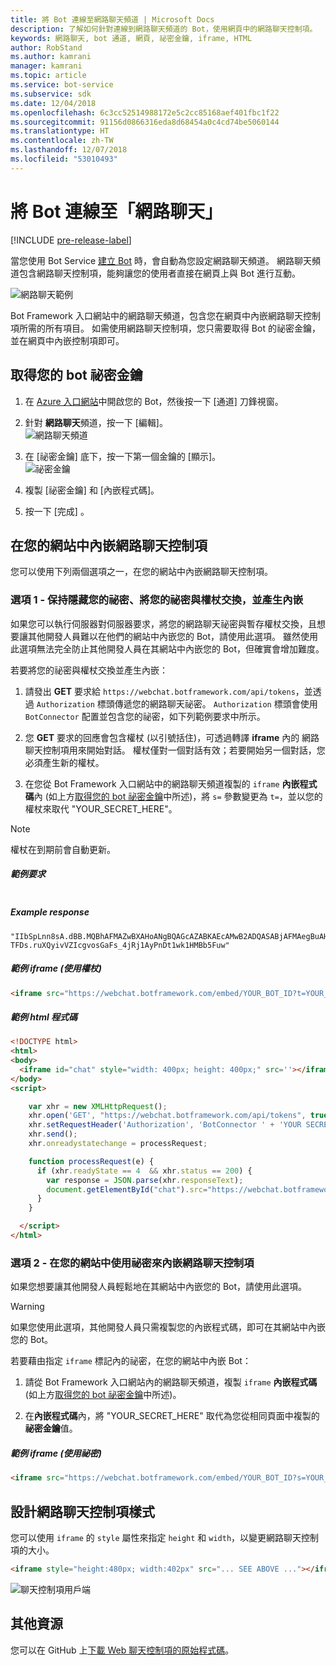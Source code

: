```yaml
---
title: 將 Bot 連線至網路聊天頻道 | Microsoft Docs
description: 了解如何針對連線到網路聊天頻道的 Bot，使用網頁中的網路聊天控制項。
keywords: 網路聊天, bot 通道, 網頁, 祕密金鑰, iframe, HTML
author: RobStand
ms.author: kamrani
manager: kamrani
ms.topic: article
ms.service: bot-service
ms.subservice: sdk
ms.date: 12/04/2018
ms.openlocfilehash: 6c3cc52514988172e5c2cc85168aef401fbc1f22
ms.sourcegitcommit: 91156d0866316eda8d68454a0c4cd74be5060144
ms.translationtype: HT
ms.contentlocale: zh-TW
ms.lasthandoff: 12/07/2018
ms.locfileid: "53010493"
---
```

# <a name="connect-a-bot-to-web-chat"></a>將 Bot 連線至「網路聊天」

[!INCLUDE [pre-release-label](./includes/pre-release-label.md)]

當您使用 Bot Service [建立 Bot](bot-service-quickstart.md) 時，會自動為您設定網路聊天頻道。 網路聊天頻道包含網路聊天控制項，能夠讓您的使用者直接在網頁上與 Bot 進行互動。

![網路聊天範例](./media/bot-service-channel-webchat/create-a-bot.png)

Bot Framework 入口網站中的網路聊天頻道，包含您在網頁中內嵌網路聊天控制項所需的所有項目。 如需使用網路聊天控制項，您只需要取得 Bot 的祕密金鑰，並在網頁中內嵌控制項即可。

## <a id="step-1"></a> 取得您的 bot 祕密金鑰

1. 在 [Azure 入口網站](http://portal.azure.com)中開啟您的 Bot，然後按一下 [通道] 刀鋒視窗。

2. 針對 **網路聊天**頻道，按一下 [編輯]。  
![網路聊天頻道](./media/bot-service-channel-webchat/bot-service-channel-list.png)

3. 在 [祕密金鑰] 底下，按一下第一個金鑰的 [顯示]。  
![祕密金鑰](./media/bot-service-channel-webchat/secret-key.png)

4. 複製 [祕密金鑰] 和 [內嵌程式碼]。

5. 按一下 [完成] 。

## <a name="embed-the-web-chat-control-in-your-website"></a>在您的網站中內嵌網路聊天控制項

您可以使用下列兩個選項之一，在您的網站中內嵌網路聊天控制項。

### <a name="option-1---keep-your-secret-hidden-exchange-your-secret-for-a-token-and-generate-the-embed"></a>選項 1 - 保持隱藏您的祕密、將您的祕密與權杖交換，並產生內嵌

如果您可以執行伺服器對伺服器要求，將您的網路聊天祕密與暫存權杖交換，且想要讓其他開發人員難以在他們的網站中內嵌您的 Bot，請使用此選項。 雖然使用此選項無法完全防止其他開發人員在其網站中內嵌您的 Bot，但確實會增加難度。

若要將您的祕密與權杖交換並產生內嵌：

1. 請發出 **GET** 要求給 `https://webchat.botframework.com/api/tokens`，並透過 `Authorization` 標頭傳遞您的網路聊天祕密。 `Authorization` 標頭會使用 `BotConnector` 配置並包含您的祕密，如下列範例要求中所示。

2. 您 **GET** 要求的回應會包含權杖 (以引號括住)，可透過轉譯 **iframe** 內的 網路聊天控制項用來開始對話。 權杖僅對一個對話有效；若要開始另一個對話，您必須產生新的權杖。

3. 在您從 Bot Framework 入口網站中的網路聊天頻道複製的 `iframe` **內嵌程式碼**內 (如上方[取得您的 bot 祕密金鑰](#step-1)中所述)，將 `s=` 參數變更為 `t=`，並以您的權杖來取代 "YOUR_SECRET_HERE"。

> [!NOTE]
> 權杖在到期前會自動更新。 

##### <a name="example-request"></a>範例要求

```requestGET https://webchat.botframework.com/api/tokens 授權：BotConnector YOUR_SECRET_HERE
```

##### Example response 

```response
"IIbSpLnn8sA.dBB.MQBhAFMAZwBXAHoANgBQAGcAZABKAEcAMwB2ADQASABjAFMAegBuAHYANwA.bbguxyOv0gE.cccJjH-TFDs.ruXQyivVZIcgvosGaFs_4jRj1AyPnDt1wk1HMBb5Fuw"
```

##### <a name="example-iframe-using-token"></a>範例 iframe (使用權杖)

```html
<iframe src="https://webchat.botframework.com/embed/YOUR_BOT_ID?t=YOUR_TOKEN_HERE"></iframe>
```

##### <a name="example-html-code"></a>範例 html 程式碼
```html
<!DOCTYPE html>
<html>
<body>
  <iframe id="chat" style="width: 400px; height: 400px;" src=''></iframe>
</body>
<script>

    var xhr = new XMLHttpRequest();
    xhr.open('GET', "https://webchat.botframework.com/api/tokens", true);
    xhr.setRequestHeader('Authorization', 'BotConnector ' + 'YOUR SECRET HERE');
    xhr.send();
    xhr.onreadystatechange = processRequest;

    function processRequest(e) {
      if (xhr.readyState == 4  && xhr.status == 200) {
        var response = JSON.parse(xhr.responseText);
        document.getElementById("chat").src="https://webchat.botframework.com/embed/lucas-direct-line?t="+response
      }
    }

  </script>
</html>
```

### <a id="option-2"></a> 選項 2 - 在您的網站中使用祕密來內嵌網路聊天控制項

如果您想要讓其他開發人員輕鬆地在其網站中內嵌您的 Bot，請使用此選項。 

> [!WARNING]
> 如果您使用此選項，其他開發人員只需複製您的內嵌程式碼，即可在其網站中內嵌您的 Bot。

若要藉由指定 `iframe` 標記內的祕密，在您的網站中內嵌 Bot：

1. 請從 Bot Framework 入口網站內的網路聊天頻道，複製 `iframe` **內嵌程式碼** (如上方[取得您的 bot 祕密金鑰](#step-1)中所述)。

2. 在**內嵌程式碼**內，將 "YOUR_SECRET_HERE" 取代為您從相同頁面中複製的**祕密金鑰**值。

##### <a name="example-iframe-using-secret"></a>範例 iframe (使用祕密)

```html
<iframe src="https://webchat.botframework.com/embed/YOUR_BOT_ID?s=YOUR_SECRET_HERE"></iframe>
```

## <a name="style-the-web-chat-control"></a>設計網路聊天控制項樣式

您可以使用 `iframe` 的 `style` 屬性來指定 `height` 和 `width`，以變更網路聊天控制項的大小。

```html
<iframe style="height:480px; width:402px" src="... SEE ABOVE ..."></iframe>
```

![聊天控制項用戶端](./media/chatwidget-client.png)

## <a name="additional-resources"></a>其他資源

您可以在 GitHub 上[下載 Web 聊天控制項的原始程式碼](https://aka.ms/BotFramework-WebChat-V4)。

